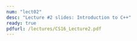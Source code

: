 ```yaml
---
num: "lect02"
desc: "Lecture #2 slides: Introduction to C++"
ready: true
pdfurl: /lectures/CS16_Lecture2.pdf
---
```

